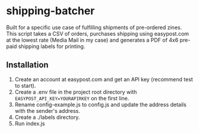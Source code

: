 # shipping-batcher

Built for a specific use case of fulfilling shipments of pre-ordered zines. This script takes a CSV of orders, purchases shipping using easypost.com at the lowest rate (Media Mail in my case) and generates a PDF of 4x6 pre-paid shipping labels for printing.

## Installation

1. Create an account at easypost.com and get an API key (recommend test to start).
2. Create a .env file in the project root directory with `EASYPOST_API_KEY=YOURAPIRKEY` on the first line.
3. Rename config-example.js to config.js and update the address details with the sender's address.
4. Create a ./labels directory.
5. Run index.js
